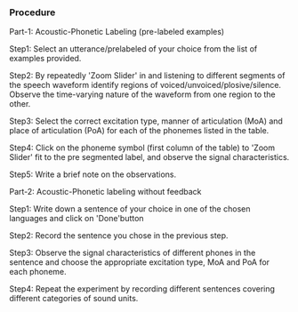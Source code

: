 ### Procedure

 Part-1: Acoustic-Phonetic Labeling (pre-labeled examples)

 Step1: Select an utterance/prelabeled of your choice from the list of examples provided.

 Step2: By repeatedly 'Zoom Slider' in and listening to different segments of the speech waveform identify regions of voiced/unvoiced/plosive/silence. Observe the time-varying nature of the waveform from one region to the other.

 Step3: Select the correct excitation type, manner of articulation (MoA) and place of articulation (PoA) for each of the phonemes listed in the table.

 Step4: Click on the phoneme symbol (first column of the table) to 'Zoom Slider' fit to the pre segmented label, and observe the signal characteristics.

 Step5: Write a brief note on the observations.


Part-2: Acoustic-Phonetic labeling without feedback

 Step1: Write down a sentence of your choice in one of the chosen languages and click on 'Done'button

 Step2: Record the sentence you chose in the previous step.

 Step3: Observe the signal characteristics of different phones in the sentence and choose the appropriate excitation type, MoA and PoA for each phoneme.

 Step4: Repeat the experiment by recording different sentences covering different categories of sound units.

